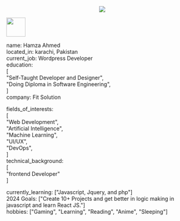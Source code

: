 <p align="center">
  <img src="[https://capsule-render.vercel.app/api?text=Hey Everyone!🕹️&animation=fadeIn&type=waving&color=gradient&height=100](https://capsule-render.vercel.app/api?type=waving&height=300&color=gradient&text=Hey!%20guys&textBg=false&descAlign=47)"/>
</p>

<a href="https://www.instagram.com/thepiyushmalhotra/">
  <img height="50" src="https://user-images.githubusercontent.com/46517096/166974368-9798f39f-1f46-499c-b14e-81f0a3f83a06.png"/>
</a>






name: Hamza Ahmed<br>
located_in: karachi, Pakistan<br>
current_job: Wordpress Developer<br>
education:<br>
  [<br>
    "Self-Taught Developer and Designer",<br>
    "Doing Diploma in Software Engineering",<br>
  ]<br>
company: Fit Solution<br>

fields_of_interests:<br>
  [<br>
    "Web Development",<br>
    "Artificial Intelligence",<br>
    "Machine Learning",<br>
    "UI/UX",<br>
    "DevOps",<br>
  ]<br>
technical_background:<br>
  [<br>
    "frontend Developer"<br>
  ]<br>
  
currently_learning: ["Javascript, Jquery, and php"]<br>
2024 Goals: ["Create 10+ Projects and get better in logic making in javascript and learn React JS."]<br>
hobbies: ["Gaming", "Learning", "Reading", "Anime", "Sleeping"]<br>
